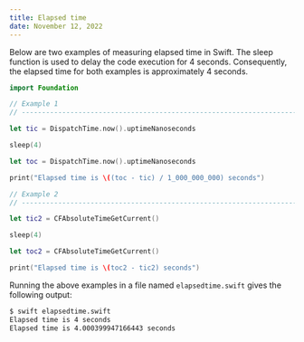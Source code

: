 ```yaml
---
title: Elapsed time
date: November 12, 2022
---
```


Below are two examples of measuring elapsed time in Swift. The sleep function is used to delay the code execution for 4 seconds. Consequently, the elapsed time for both examples is approximately 4 seconds.

```swift
import Foundation

// Example 1
// ---------------------------------------------------------------------------

let tic = DispatchTime.now().uptimeNanoseconds

sleep(4)

let toc = DispatchTime.now().uptimeNanoseconds

print("Elapsed time is \((toc - tic) / 1_000_000_000) seconds")

// Example 2
// ---------------------------------------------------------------------------

let tic2 = CFAbsoluteTimeGetCurrent()

sleep(4)

let toc2 = CFAbsoluteTimeGetCurrent()

print("Elapsed time is \(toc2 - tic2) seconds")
```

Running the above examples in a file named `elapsedtime.swift` gives the following output:

```bash
$ swift elapsedtime.swift
Elapsed time is 4 seconds
Elapsed time is 4.000399947166443 seconds
```
